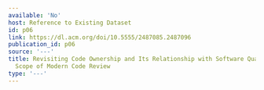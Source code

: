 ```yaml
---
available: 'No'
host: Reference to Existing Dataset
id: p06
link: https://dl.acm.org/doi/10.5555/2487085.2487096
publication_id: p06
source: '---'
title: Revisiting Code Ownership and Its Relationship with Software Quality in the
  Scope of Modern Code Review
type: '---'
---
```

